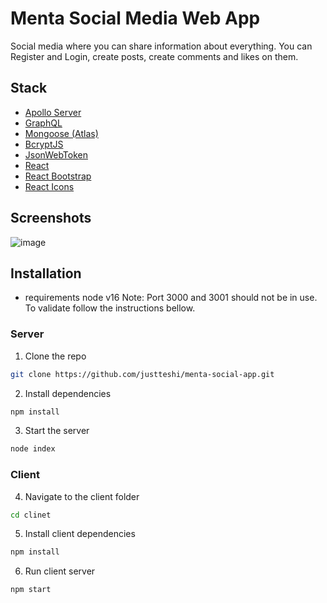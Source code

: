 # Menta Social Media Web App
Social media where you can share information about everything. You can Register and Login, create posts, create comments and likes on them.

## Stack
* [Apollo Server](https://www.apollographql.com/docs/apollo-server/)
* [GraphQL](https://graphql.org/)
* [Mongoose (Atlas)](https://www.mongodb.com/atlas/database)
* [BcryptJS](https://www.npmjs.com/package/bcrypt)
* [JsonWebToken](https://www.npmjs.com/package/jsonwebtoken)
* [React](https://reactjs.org/)
* [React Bootstrap](https://react-bootstrap.github.io/)
* [React Icons](https://react-icons.github.io/react-icons)
## Screenshots

![image](https://res.cloudinary.com/menta-photos/image/upload/v1640520515/Screenshot_2021-12-26_at_14-06-22_Menta_Social_App_nfoch2.png)

## Installation
* requirements
  node v16
  Note: Port 3000 and 3001 should not be in use. To validate follow the instructions bellow.
### Server
 1. Clone the repo
 ```bash
 git clone https://github.com/justteshi/menta-social-app.git
 ```
 2. Install dependencies
 ```bash
npm install
 ```
 3. Start the server
 ```bash
node index
 ```
### Client
 4. Navigate to the client folder
 ```bash
 cd clinet
 ```
 5. Install client dependencies
 ```bash
 npm install
 ```
 6. Run client server
 ```bash
 npm start
 ```
